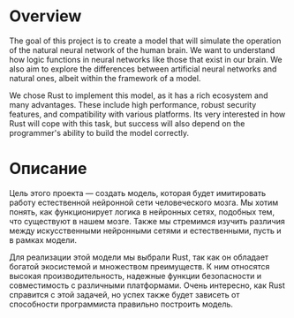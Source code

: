 # Overview

The goal of this project is to create a model that will simulate the operation of the natural neural network of the human brain.
We want to understand how logic functions in neural networks like those that exist in our brain.
We also aim to explore the differences between artificial neural networks and natural ones, albeit within the framework of a model.

We chose Rust to implement this model, as it has a rich ecosystem and many advantages. These include high performance,
robust security features, and compatibility with various platforms. Its very interested in how Rust will cope with this task,
but success will also depend on the programmer's ability to build the model correctly.


# Описание

Цель этого проекта — создать модель, которая будет имитировать работу естественной нейронной сети человеческого мозга.
Мы хотим понять, как функционирует логика в нейронных сетях, подобных тем, что существуют в нашем мозге.
Также мы стремимся изучить различия между искусственными нейронными сетями и естественными, пусть и в рамках модели.

Для реализации этой модели мы выбрали Rust, так как он обладает богатой экосистемой и множеством преимуществ.
К ним относятся высокая производительность, надежные функции безопасности и совместимость с различными платформами.
Очень интересно, как Rust справится с этой задачей, но успех также будет зависеть от способности программиста правильно построить модель.
